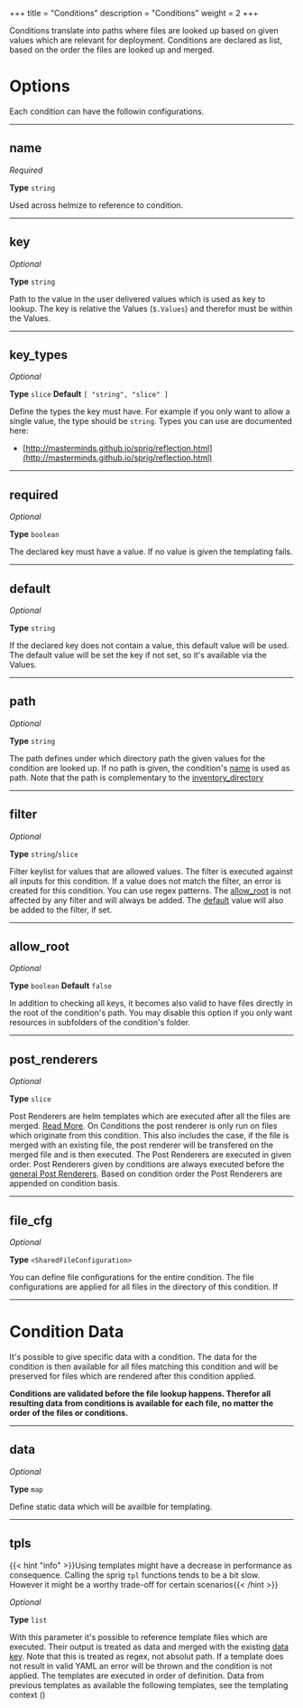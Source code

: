 +++
title = "Conditions"
description = "Conditions"
weight = 2
+++

Conditions translate into paths where files are looked up based on given values which are relevant for deployment. Conditions are declared as list, based on the order the files are looked up and merged.

# Options

Each condition can have the followin configurations.

---
## name

_Required_

**Type** `string`

Used across helmize to reference to condition.

---
## key

_Optional_

**Type** `string`

Path to the value in the user delivered values which is used as key to lookup. The key is relative the Values (`$.Values`) and therefor must be within the Values. 

---
## key_types

_Optional_

**Type** `slice` **Default** `[ "string", "slice" ]`

Define the types the key must have. For example if you only want to allow a single value, the type should be `string`. Types you can use are documented here:

* [http://masterminds.github.io/sprig/reflection.html](http://masterminds.github.io/sprig/reflection.html)

---
## required

_Optional_

**Type** `boolean`

The declared key must have a value. If no value is given the templating fails.

---
## default

_Optional_

**Type** `string`

If the declared key does not contain a value, this default value will be used. The default value will be set the key if not set, so it's available via the Values.

---
## path

_Optional_

**Type** `string`

The path defines under which directory path the given values for the condition are looked up. If no path is given, the  condition's [name](#name) is used as path. Note that the path is complementary to the [inventory_directory](../general/#inventory_directory)

---
## filter

_Optional_

**Type** `string`/`slice`

Filter keylist for values that are allowed values. The filter is executed against all inputs for this condition. If a value does not match the filter, an error is created for this condition. You can use regex patterns. The [allow_root](#allow_root) is not affected by any filter and will always be added. The [default](#default) value will also be added to the filter, if set. 

---

## allow_root

_Optional_

**Type** `boolean` **Default** `false`

In addition to checking all keys, it becomes also valid to have files directly in the root of the condition's path. You may disable this option if you only want resources in subfolders of the condition's folder.

---

## post_renderers

_Optional_

**Type** `slice` 

Post Renderers are helm templates which are executed after all the files are merged. [Read More](../../customization/post_renderers/). On Conditions the post renderer is only run on files which originate from this condition. This also includes the case, if the file is merged with an existing file, the post renderer will be transfered on the merged file and is then executed. The Post Renderers are executed in given order. Post Renderers given by conditions are always executed before the [general Post Renderers](../general/#post_renderers). Based on condition order the Post Renderers are appended on condition basis.

---

## file_cfg

_Optional_

**Type** `<SharedFileConfiguration>`

You can define file configurations for the entire condition. The file configurations are applied for all files in the directory of this condition. If 

---
# Condition Data 

It's possible to give specific data with a condition. The data for the condition is then available for all files matching this condition and will be preserved for files which are rendered after this condition applied. 

**Conditions are validated before the file lookup happens. Therefor all resulting data from conditions is available for each file, no matter the order of the files or conditions.**

---

## data

_Optional_

**Type** `map`

Define static data which will be availble for templating.

---
## tpls

{{< hint "info" >}}Using templates might have a decrease in performance as consequence. Calling the sprig `tpl` functions tends to be a bit slow. However it might be a worthy trade-off for certain scenarios{{< /hint >}}


_Optional_

**Type** `list`

With this parameter it's possible to reference template files which are executed. Their output is treated as data and merged with the existing [data key](#data). Note that this is treated as regex, not absolut path. If a template does not result in valid YAML an error will be thrown and the condition is not applied. The templates are executed in order of definition. Data from previous templates as available the following templates, see the templating context ()